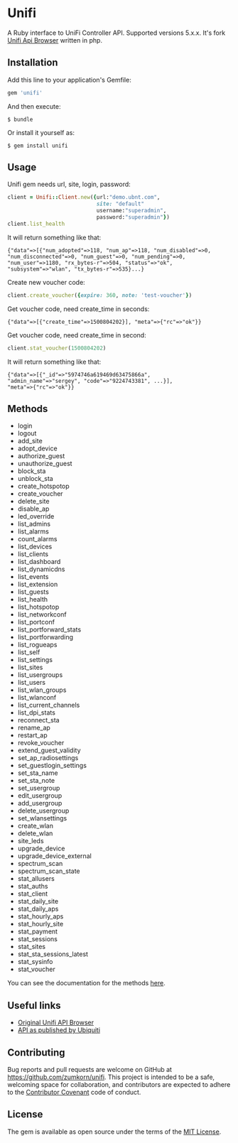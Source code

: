 # Unifi
A Ruby interface to UniFi Controller API. Supported versions 5.x.x.
It's fork [Unifi Api Browser](https://github.com/malle-pietje/UniFi-API-browser/blob/master/phpapi/class.unifi.php) written in php.

## Installation

Add this line to your application's Gemfile:

```ruby
gem 'unifi'
```

And then execute:

    $ bundle

Or install it yourself as:

    $ gem install unifi

## Usage

Unifi gem needs url, site, login, password:

```ruby
client = Unifi::Client.new({url:"demo.ubnt.com", 
                            site: "default"
                            username:"superadmin", 
                            password:"superadmin"})
client.list_health
```
It will return something like that:
```
{"data"=>[{"num_adopted"=>118, "num_ap"=>118, "num_disabled"=>0, 
"num_disconnected"=>0, "num_guest"=>0, "num_pending"=>0, 
"num_user"=>1180, "rx_bytes-r"=>504, "status"=>"ok", 
"subsystem"=>"wlan", "tx_bytes-r"=>535}...}
```

Create new voucher code:
```ruby
client.create_voucher({expire: 360, note: 'test-voucher'})
```
Get voucher code, need create_time in seconds:
```
{"data"=>[{"create_time"=>1500804202}], "meta"=>{"rc"=>"ok"}}
```
Get voucher code, need create_time in second:
```ruby
client.stat_voucher(1500804202)
```
It will return something like that:
```
{"data"=>[{"_id"=>"5974746a619469d63475866a", 
"admin_name"=>"sergey", "code"=>"9224743381", ...}], 
"meta"=>{"rc"=>"ok"}}
```
## Methods

* login
* logout
* add_site
* adopt_device
* authorize_guest
* unauthorize_guest
* block_sta
* unblock_sta
* create_hotspotop
* create_voucher
* delete_site
* disable_ap
* led_override
* list_admins
* list_alarms
* count_alarms
* list_devices
* list_clients
* list_dashboard
* list_dynamicdns
* list_events
* list_extension
* list_guests
* list_health
* list_hotspotop
* list_networkconf
* list_portconf
* list_portforward_stats
* list_portforwarding
* list_rogueaps
* list_self
* list_settings
* list_sites
* list_usergroups
* list_users
* list_wlan_groups
* list_wlanconf
* list_current_channels
* list_dpi_stats
* reconnect_sta
* rename_ap
* restart_ap
* revoke_voucher
* extend_guest_validity
* set_ap_radiosettings
* set_guestlogin_settings
* set_sta_name
* set_sta_note
* set_usergroup
* edit_usergroup
* add_usergroup
* delete_usergroup
* set_wlansettings
* create_wlan
* delete_wlan
* site_leds
* upgrade_device
* upgrade_device_external
* spectrum_scan
* spectrum_scan_state
* stat_allusers
* stat_auths
* stat_client
* stat_daily_site
* stat_daily_aps
* stat_hourly_aps
* stat_hourly_site
* stat_payment
* stat_sessions
* stat_sites
* stat_sta_sessions_latest
* stat_sysinfo
* stat_voucher

You can see the documentation for the methods [here](https://github.com/malle-pietje/UniFi-API-browser/blob/master/phpapi/class.unifi.php).

## Useful links

* [Original Unifi API Browser](https://github.com/malle-pietje/UniFi-API-browser)
* [API as published by Ubiquiti](https://www.ubnt.com/downloads/unifi/5.4.14/unifi_sh_api)

## Contributing

Bug reports and pull requests are welcome on GitHub at https://github.com/zumkorn/unifi. This project is intended to be a safe, welcoming space for collaboration, and contributors are expected to adhere to the [Contributor Covenant](http://contributor-covenant.org) code of conduct.

## License

The gem is available as open source under the terms of the [MIT License](http://opensource.org/licenses/MIT).
